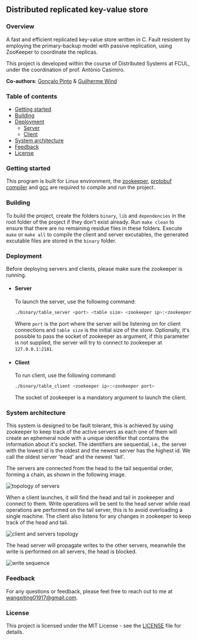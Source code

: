 ## Distributed replicated key-value store

### Overview
A fast and efficient replicated key-value store written in C. Fault resistent by employing the primary-backup model with passive replication, using ZooKeeper to coordinate the replicas.

This project is developed within the course of Distributed Systems at FCUL, under the coordination of prof. António Casimiro.

**Co-authors**: [Gonçalo Pinto](https://github.com/GoncaloP0710) & [Guilherme Wind](https://github.com/guilherme-wind)

### Table of contents
- [Getting started](#getting-started)
- [Building](#building)
- [Deployment](#deployment)
  - [Server](#server)
  - [Client](#client)
- [System architecture](#system-architecture)
- [Feedback](#feedback)
- [License](#license)

### Getting started
This program is built for Linux environment, the [zookeeper](https://zookeeper.apache.org/index.html), [protobuf compiler](https://grpc.io/docs/protoc-installation/) and [gcc](https://gcc.gnu.org/) are required to compile and run the project.

### Building
To build the project, create the folders `binary`, `lib` and `dependencies` in the root folder of the project if they don't exist already.
Run `make clean` to ensure that there are no remaining residue files in these folders.
Execute `make` or `make all` to compile the client and server excutables, the generated excutable files are stored in the `binary` folder.

### Deployment
Before deploying servers and clients, please make sure the zookeeper is running.
- #### Server
    To launch the server, use the following command:
    ```sh
    ./binary/table_server <port> <table size> <zookeeper ip>:<zookeeper port>
    ```
    Where `port` is the port where the server will be listening on for client connections and `table size` is the initial size of the store.
    Optionally, it's possible to pass the socket of zookeeper as argument, if this parameter is not supplied, the server will try to connect to zookeeper at `127.0.0.1:2181`.

- #### Client
    To run client, use the following command:
    ```sh
    ./binary/table_client <zookeeper ip>:<zookeeper port>
    ```
    The socket of zookeeper is a mandatory argument to launch the client.

### System architecture
This system is designed to be fault tolerant, this is achieved by using zookeeper to keep track of the active servers as each one of them will create an ephemeral node with a unique identifier that contains the information about it's socket. The identifiers are sequential, i.e., the server with the lowest id is the oldest and the newest server has the highest id. We call the oldest server 'head' and the newest 'tail'.

The servers are connected from the head to the tail sequential order, forming a chain, as shown in the following image.

![topology of servers](./doc-images/server-topology.png)

When a client launches, it will find the head and tail in zookeeper and connect to them. Write operations will be sent to the head server while read operations are performed on the tail server, this is to avoid overloading a single machine. The client also listens for any changes in zookeeper to keep track of the head and tail.

![client and servers topology](./doc-images/client-server-topology.png)

The head server will propagate writes to the other servers, meanwhile the write is performed on all servers, the head is blocked.

![write sequence](./doc-images/write-sequence.png)

### Feedback
For any questions or feedback, please feel free to reach out to me at wangxiting01917@gmail.com.

### License
This project is licensed under the MIT License - see the [LICENSE](LICENSE) file for details.
